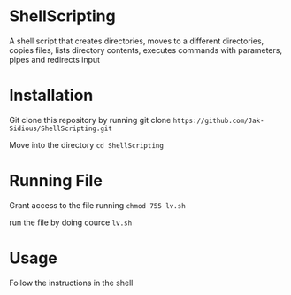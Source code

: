 # ShellScripting
A shell script that creates directories, moves to a different directories, copies files, lists directory contents, executes commands with parameters, pipes and redirects input

# Installation
Git clone this repository by running git clone `https://github.com/Jak-Sidious/ShellScripting.git`

Move into the directory `cd ShellScripting`

# Running File
Grant access to the file running `chmod 755 lv.sh`

run the file by doing cource `lv.sh`

# Usage 
Follow the instructions in the shell
